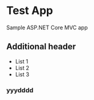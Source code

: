 # Test App

Sample ASP.NET Core MVC app 

## Additional header

* List 1
* List 2
* List 3


### yyydddd
